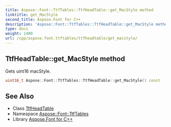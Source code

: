```yaml
---
title: Aspose::Font::TtfTables::TtfHeadTable::get_MacStyle method
linktitle: get_MacStyle
second_title: Aspose.Font for C++
description: 'Aspose::Font::TtfTables::TtfHeadTable::get_MacStyle method. Gets uint16 macStyle in C++.'
type: docs
weight: 1400
url: /cpp/aspose.font.ttftables/ttfheadtable/get_macstyle/
---
```

## TtfHeadTable::get_MacStyle method


Gets uint16 macStyle.

```cpp
uint16_t Aspose::Font::TtfTables::TtfHeadTable::get_MacStyle() const
```

## See Also

* Class [TtfHeadTable](../)
* Namespace [Aspose::Font::TtfTables](../../)
* Library [Aspose.Font for C++](../../../)
